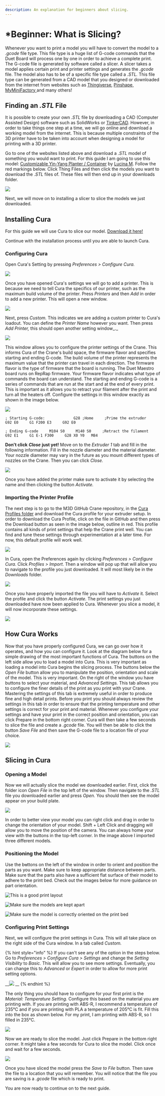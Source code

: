 ```yaml
---
description: An explanation for beginners about slicing.
---
```


# \*Beginner: What is Slicing?

Whenever you want to print a model you will have to convert the model to a _.gcode_ file type. This file type is a huge list of G-code commands that the Duet Board will process one by one in order to achieve a complete print. The G-code file is generated by software called a slicer. A slicer takes a model applies certain print and printer settings and generates the _.gcode_ file. The model also has to be of a specific file type called a _.STL._ This file type can be generated from a CAD model that you designed or downloaded from the internet from websites such as [Thingiverse](https://www.thingiverse.com/), [Pinshape,](https://pinshape.com/) [MyMiniFactory ](https://www.myminifactory.com/)and many others!

## Finding an _.STL_ File

It is possible to create your own _.STL_ file by downloading a CAD \(Computer Assisted Design\) software such as SolidWorks or [TinkerCAD](https://www.tinkercad.com/). However, in order to take things one step at a time, we will go online and download a working model from the internet. This is because multiple constraints of the 3D printer have to be taken into account when designing a model for printing with a 3D printer.

Go to one of the websites listed above and download a _.STL_ model of something you would want to print. For this guide I am going to use this model: [Customizable Yin-Yang Planter / Container](https://www.thingiverse.com/thing:2531208) by [Lucina M](https://www.thingiverse.com/Lucina/about). Follow the red markings below. Click Thing Files and then click the models you want to download the ._STL_ files of. These files will then end up in your downloads folder.

![](../.gitbook/assets/howtothingiverse.png)

Next, we will move on to installing a slicer to slice the models we just downloaded.

## Installing Cura

For this guide we will use Cura to slice our model. [Download it here!](https://ultimaker.com/en/products/ultimaker-cura-software)

Continue with the installation process until you are able to launch Cura.

### Configuring Cura

Open Cura's Setting by pressing _Preferences &gt; Configure Cura._

![](../.gitbook/assets/configuringcura.jpg)

Once you have opened Cura's settings we will go to add a printer. This is because we need to tell Cura the specifics of our printer, such as the maximum build volume of the printer. Press _Printers_ and then _Add_ in order to add a new printer. This will open a new window.

![](../.gitbook/assets/configuringcura2.jpg)

Next, press _Custom._ This indicates we are adding a custom printer to Cura's loadout. You can define the _Printer Name_ however you want. Then press _Add Printer,_ this should open another setting window_._

![](../.gitbook/assets/configuringcura3.jpg)

This window allows you to configure the printer settings of the Crane. This informs Cura of the Crane's build space, the firmware flavor and specifies starting and ending G-code. The build volume of the printer represents the maximum value that the printer can travel in each direction. The firmware flavor is the type of firmware that the board is running. The Duet Maestro board runs on RepRap firmware. Your firmware flavor indicates what type of commands the board can understand. The starting and ending G-code is a series of commands that are run at the start and at the end of every print. This is important as it allows you to retract your filament after the print and turn all the heaters off. Configure the settings in this window exactly as shown in the image below.

![](../.gitbook/assets/image%20%2836%29.png)

`; Starting G-code:            
G28 ;Home    
;Prime the extruder    
G92 E0    
G1 F200 E3    
G92 E0`

`; Ending G-code    
M104 S0    
M140 S0    
;Retract the filament    
G92 E1    
G1 E-1 F300    
G28 X0 Y0  
M84`

**Don't click** _**Close**_ **just yet!** Move on to the _Extruder 1_ tab and fill in the following information. Fill in the nozzle diameter and the material diameter. Your nozzle diameter may vary in the future as you mount different types of nozzles on the Crane. Then you can click _Close._

![](../.gitbook/assets/image%20%2821%29.png)

Once you have added the printer make sure to activate it by selecting the name and then clicking the button _Activate._

### Importing the Printer Profile

The next step is to go to the M3D GitHub Crane repository, in the [Cura Profiles folder](https://github.com/PrintM3D/Crane/tree/devel/Cura%20Profiles) and download the Cura profile for your extruder setup. In order to download the Cura Profile, click on the file in GitHub and then press the Download button as seen in the image below, outline in red. This profile contains all kinds of print settings that help the Crane print well. You can find and tune these settings through experimentation at a later time. For now, this default profile will work well.

![](../.gitbook/assets/downloadingcuraprofile.png)

In Cura, open the Preferences again by clicking _Preferences &gt; Configure Cura._ Click _Profiles &gt; Import_. Then a window will pop up that will allow you to navigate to the profile you just downloaded. It will most likely be in the _Downloads_ folder.

![](../.gitbook/assets/importingcuraprofile.png)

Once you have properly imported the file you will have to _Activate_ it. Select the profile and click the button _Activate._ The print settings you just downloaded have now been applied to Cura. Whenever you slice a model, it will now incorporate these settings.

![](../.gitbook/assets/activatingcuraprofile.png)

## How Cura Works

Now that you have properly configured Cura, we can go over how it operates, and how you can configure it. Look at the diagram below for a simple drawing of the most important functions of Cura. The buttons on the left side allow you to load a model into Cura. This is very important as loading a model into Cura begins the slicing process. The buttons below the _Open File_ button allow you to manipulate the position, orientation and scale of the model. This is very important. On the right of the window you have buttons to select your material, and _Advanced Settings._ This tab allows you to configure the finer details of the print as you print with your Crane. Mastering the settings of this tab is extremely useful in order to produce fine and high detail prints. Before you print you should always review the settings in this tab in order to ensure that the printing temperature and other settings is correct for your print and material. Whenever you configure your settings and have your print in the correct position and orientation, you can click Prepare in the bottom right corner. Cura will then take a few seconds to slice the file and create a _.gcode_ file. You will then be able to click the button _Save File_ and then save the G-code file to a location file of your choice.

![](../.gitbook/assets/curaguide.png)

## Slicing in Cura

### Opening a Model

Now we will actually slice the model we downloaded earlier. First, click the folder icon _Open File_ in the top left of the window. Then navigate to the _.STL_ file you downloaded earlier and press _Open._ You should then see the model appear on your build plate.

![](../.gitbook/assets/curahasamodel.png)

In order to better view your model you can right click and drag in order to change the orientation of your model. Shift + Left Click and dragging will allow you to move the position of the camera. You can always home your view with the buttons in the top-left corner. In the image above I imported three different models.

### Positioning the Model

Use the b~~u~~ttons on the left of the window in order to orient and position the parts as you want. Make sure to keep appropriate distance between parts. Make sure that the parts also have a sufficient flat surface of their model to adhere to the print bed. Check out the images below for more guidance on part orientation.

![This is a good print layout](../.gitbook/assets/movingmodelsaround.png)

![Make sure the models are kept apart](../.gitbook/assets/dontcurathisway1.png)

![Make sure the model is correctly oriented on the print bed](../.gitbook/assets/dontcurathisway2.png)

### Configuring Print Settings

Next, we will configure the print settings in Cura. This will all take place on the right side of the Cura window. In a tab called _Custom._

{% hint style="info" %}
If you can't see any of the option in the steps below. Go to _Preferences &gt; Configure Cura &gt; Settings_ and change the _Setting Visibility_ to _Basic._ This will allow you to see more settings. Eventually, you can change this to _Advanced_ or _Expert_ in order to allow for more print setting options.

\_\_![](../.gitbook/assets/settingvisibility.png) \_\_
{% endhint %}

The only thing you should have to configure for your first print is the _Material: Temperature Setting._ Configure this based on the material you are printing with. If you are printing with ABS-R, I recommend a temperature of 235°C and if you are printing with PLA a temperature of 205°C is fit. Fill this into the box as shown below. For my print, I am printing with ABS-R, so I filled in 235°C.

![](../.gitbook/assets/settingcuratemperature.png)

Now we are ready to slice the model. Just click Prepare in the bottom right corner. It might take a few seconds for Cura to slice the model. Click once and wait for a few seconds.

![](../.gitbook/assets/slicingincura.png)

Once you have sliced the model press the _Save to File_ button. Then save the file to a location that you will remember. You will notice that the file you are saving is a _.gcode_ file which is ready to print.

You are now ready to continue on to the next guide.

